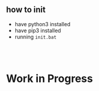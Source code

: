 ## how to init

* have python3 installed
* have pip3 installed
* running `init.bat`

<br><br>

# Work in Progress